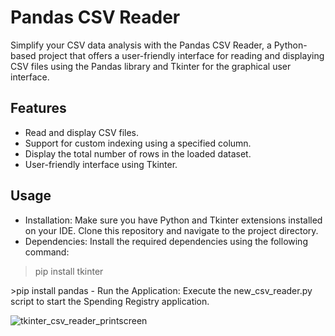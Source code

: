 # Pandas CSV Reader

Simplify your CSV data analysis with the Pandas CSV Reader, a Python-based project that offers a user-friendly interface for reading and displaying CSV files using the Pandas library and Tkinter for the graphical user interface.

## Features

- Read and display CSV files.
- Support for custom indexing using a specified column.
- Display the total number of rows in the loaded dataset.
- User-friendly interface using Tkinter.

## Usage
- Installation: Make sure you have Python and Tkinter extensions installed on your IDE. Clone this repository and navigate to the project directory.
- Dependencies: Install the required dependencies using the following command:
>pip install tkinter
<p></p>
>pip install pandas
- Run the Application: Execute the new_csv_reader.py script to start the Spending Registry application.
<p></p>

![tkinter_csv_reader_printscreen](https://github.com/dougpxt/pandas_csv_reader/assets/126816593/18591845-f46f-4e8a-a3d9-820d30307c48)
